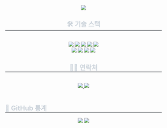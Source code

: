 <div align= "center">
    <img src="https://capsule-render.vercel.app/api?type=waving&color=00eeff&height=180&text=Swon's%20GitHub&animation=&fontColor=ffffff&fontSize=50" />
    </div>
    <div align= "center">
    <h2 style="border-bottom: 1px solid #21262d; color: #c9d1d9;"> 🛠️ 기술 스택 </h2> <br> 
    <div style="margin: 0 auto; text-align: center;" align= "center"> <img src="https://img.shields.io/badge/Discord-5865F2?style=flat&logo=Discord&logoColor=white">
          <img src="https://img.shields.io/badge/Github-181717?style=flat&logo=Github&logoColor=white">
          <img src="https://img.shields.io/badge/Java-007396?style=flat&logo=Java&logoColor=white">
          <img src="https://img.shields.io/badge/Javascript-F7DF1E?style=flat&logo=Javascript&logoColor=white">
          <img src="https://img.shields.io/badge/MariaDB-003545?style=flat&logo=MariaDB&logoColor=white">
          <br/><img src="https://img.shields.io/badge/React-61DAFB?style=flat&logo=React&logoColor=white">
          <img src="https://img.shields.io/badge/Spring-6DB33F?style=flat&logo=Spring&logoColor=white">
          <img src="https://img.shields.io/badge/Spring Boot-6DB33F?style=flat&logo=Spring Boot&logoColor=white">
          <img src="https://img.shields.io/badge/Git-F05032?style=flat&logo=Git&logoColor=white">
          </div>
    </div>
    <div align= "center">
    <h2 style="border-bottom: 1px solid #21262d; color: #c9d1d9;"> 🧑‍💻 연락처 </h2> <br> 
    <div align= "center"> <a href=tndnjs13364@gmail.com> <img src="https://img.shields.io/badge/Notion-000000?style=flat&logo=Notion&logoColor=white&link=tndnjs13364@gmail.com"> </a>
         <a href=mailto:tndnjs13364@gmail.com> <img src="https://img.shields.io/badge/Gmail-EA4335?style=flat&logo=Gmail&logoColor=white&link=mailto:tndnjs13364@gmail.com"> </a>
          </div>  <br> 
    <div align= "center">  </div> 
    </div>
    <div align= "left"> 
    <h2 style="border-bottom: 1px solid #21262d; color: #c9d1d9;"> 🏅 GitHub 통계 </h2> <div align= "center"> <img src="https://github-readme-stats.vercel.app/api?username=chswon&custom_title=chswon's Github Stat&bg_color=180,000000,&title_color=000000&text_color=000000"
        /> <img src="https://github-readme-stats.vercel.app/api/top-langs/?username=chswon&layout=compact&bg_color=180,000000,&title_color=000000&text_color=000000"
          /> </div> 
    </div>
    
